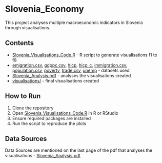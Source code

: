 # Slovenia_Economy

This project analyses multiple macroeconomic indicators in Slovenia through visualisations. 

## Contents

- [Slovenia_Visualisations_Code.R](Slovenia_Visualisations_Code.R) - R script to generate visualisations f1 to f8
- [emigration.csv](emigration.csv), [gdppc.csv](gdppc.csv), [hicp](hicp), [hicp_c](hicp_c), [immigration.csv](immigration.csv), [population.csv](population.csv), [poverty](poverty), [trade.csv](trade.csv), [unemp](unemp) - datasets used
- [Slovenia_Analysis.pdf](Slovenia_Analysis.pdf) - analyses the visualisations created
- [visualisations/](visualisations/) - final visualisations created

## How to Run

1. Clone the repository
2. Open [Slovenia_Visualisations_Code.R](Slovenia_Visualisations_Code.R) in R or RStudio
3. Ensure required packages are installed
4. Run the script to reproduce the plots

## Data Sources

Data Sources are mentioned on the last page of the pdf that analyses the visualisations - [Slovenia_Analysis.pdf](Slovenia_Analysis.pdf)
